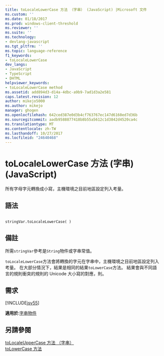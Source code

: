 ```yaml
---
title: toLocaleLowerCase 方法 （字串） (JavaScript) |Microsoft 文件
ms.custom: ''
ms.date: 01/18/2017
ms.prod: windows-client-threshold
ms.reviewer: ''
ms.suite: ''
ms.technology:
- devlang-javascript
ms.tgt_pltfrm: ''
ms.topic: language-reference
f1_keywords:
- toLocaleLowerCase
dev_langs:
- JavaScript
- TypeScript
- DHTML
helpviewer_keywords:
- toLocaleLowerCase method
ms.assetid: add894d3-d14a-4dbc-a9b9-7ad1d3a2e581
caps.latest.revision: 12
author: mikejo5000
ms.author: mikejo
manager: ghogen
ms.openlocfilehash: 642ced387e0d3b4cf763767ec147d6160ed7d36b
ms.sourcegitcommit: aadb9588877418b8b55a5612c1d3842d4520ca4c
ms.translationtype: MT
ms.contentlocale: zh-TW
ms.lasthandoff: 10/27/2017
ms.locfileid: "24640468"
---
```

# <a name="tolocalelowercase-method-string-javascript"></a>toLocaleLowerCase 方法 (字串) (JavaScript)
所有字母字元轉換成小寫，主機環境之目前地區設定列入考量。  
  
## <a name="syntax"></a>語法  
  
```  
  
stringVar.toLocaleLowerCase( )  
```  
  
## <a name="remarks"></a>備註  
 所需`stringVar`參考是`String`物件或字串常值。  
  
 `toLocaleLowerCase`方法會將轉換的字元在字串中，主機環境之目前地區設定列入考量。 在大部分情況下，結果是相同的結果`toLowerCase`方法。 結果會與不同語言的規則衝突的規則的 Unicode 大小寫的對應，則。  
  
## <a name="requirements"></a>需求  
 [!INCLUDE[jsv55](../../javascript/reference/includes/jsv55-md.md)]  
  
 **適用於**:[字串物件](../../javascript/reference/string-object-javascript.md)  
  
## <a name="see-also"></a>另請參閱  
 [toLocaleUpperCase 方法 （字串）](../../javascript/reference/tolocaleuppercase-method-string-javascript.md)   
 [toLowerCase 方法](../../javascript/reference/tolowercase-method-javascript.md)